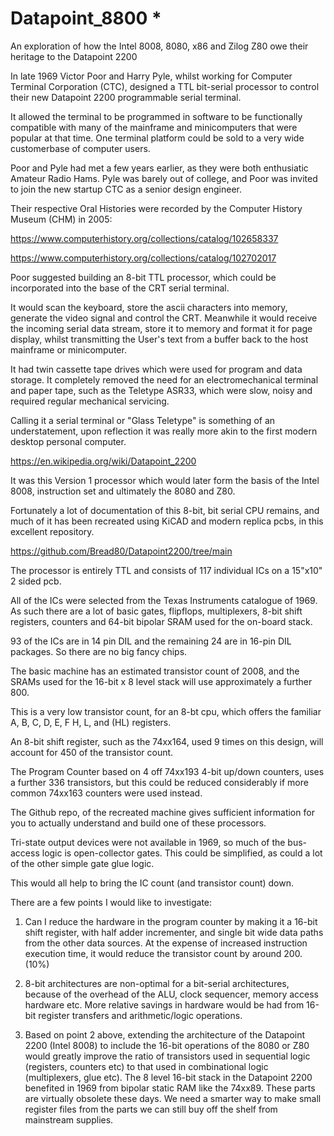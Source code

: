 # Datapoint_8800 *
An exploration of how the Intel 8008, 8080, x86 and Zilog Z80 owe their heritage to the Datapoint 2200

In late 1969 Victor Poor and Harry Pyle, whilst working for Computer Terminal Corporation (CTC), designed a TTL bit-serial processor to control their new Datapoint 2200 programmable serial terminal.

It allowed the terminal to be programmed in software to be functionally compatible with many of the mainframe and minicomputers that were popular at that time. One terminal platform could be sold to a very wide customerbase of computer users.

Poor and Pyle had met a few years earlier, as they were both enthusiatic Amateur Radio Hams. Pyle was barely out of college, and Poor was invited to join the new startup CTC as a senior design engineer.

Their respective Oral Histories were recorded by the Computer History Museum (CHM) in 2005:

https://www.computerhistory.org/collections/catalog/102658337

https://www.computerhistory.org/collections/catalog/102702017

Poor suggested building an 8-bit TTL processor, which could be incorporated into the base of the CRT serial terminal. 

It would scan the keyboard, store the ascii characters into memory, generate the video signal and control the CRT. Meanwhile it would receive the incoming serial data stream, store it to memory and format it for page display, whilst transmitting the User's text from a buffer back to the host mainframe or minicomputer.

It had twin cassette tape drives which were used for program and data storage. It completely removed the need for an electromechanical terminal and paper tape, such as the Teletype ASR33, which were slow, noisy and required regular mechanical servicing.

Calling it a serial terminal or "Glass Teletype" is something of an understatement, upon reflection it was really more akin to the first modern desktop personal computer.

https://en.wikipedia.org/wiki/Datapoint_2200    

It was this Version 1 processor which would later form the basis of the Intel 8008, instruction set and ultimately the 8080 and Z80.

Fortunately a lot of documentation of this 8-bit, bit serial CPU remains, and much of it has been recreated using KiCAD and modern replica pcbs, in this excellent repository.

https://github.com/Bread80/Datapoint2200/tree/main

The processor is entirely TTL and consists of 117 individual ICs on a 15"x10" 2 sided pcb.

All of the ICs were selected from the Texas Instruments catalogue of 1969. As such there are a lot of basic gates, flipflops, multiplexers, 8-bit shift registers, counters and 64-bit bipolar SRAM used for the on-board stack.

93 of the ICs are in 14 pin DIL and the remaining 24 are in 16-pin DIL packages. So there are no big fancy chips.

The basic machine has an estimated transistor count of 2008, and the SRAMs used for the 16-bit x 8 level stack will use approximately a further 800.

This is a very low transistor count, for an 8-bt cpu, which offers the familiar A, B, C, D, E, F H, L, and (HL) registers.

An 8-bit shift register, such as the 74xx164, used 9 times on this design, will account for 450 of the transistor count.

The Program Counter based on 4 off 74xx193 4-bit up/down counters, uses a further 336 transistors, but this could be reduced considerably if more common 74xx163 counters were used instead.

The Github repo, of the recreated machine gives sufficient information for you to actually understand and build one of these processors.

Tri-state output devices were not available in 1969, so much of the bus-access logic is open-collector gates. This could be simplified, as could a lot of the other simple gate glue logic.

This would all help to bring the IC count (and transistor count) down.


There are a few points I would like to investigate:

1. Can I reduce the hardware in the program counter by making it a 16-bit shift register, with half adder incrementer, and single bit wide data paths from the other data sources. At the expense of increased instruction execution time, it would reduce the transistor count by around 200. (10%)

2. 8-bit architectures are non-optimal for a bit-serial architectures, because of the overhead of the ALU, clock sequencer, memory access hardware etc. More relative savings in hardware would be had from 16-bit register transfers and arithmetic/logic operations.

3. Based on point 2 above, extending the architecture of the Datapoint 2200 (Intel 8008) to include the 16-bit operations of the 8080 or Z80 would greatly improve the ratio of transistors used in sequential logic (registers, counters etc) to that used in combinational logic (multiplexers, glue etc).
The 8 level 16-bit stack in the Datapoint 2200 benefited in 1969 from bipolar static RAM like the 74xx89. These parts are virtually obsolete these days. We need a smarter way to make small register files from the parts we can still buy off the shelf from mainstream supplies.

